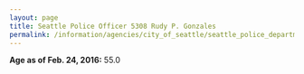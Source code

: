 ```yaml
---
layout: page
title: Seattle Police Officer 5308 Rudy P. Gonzales
permalink: /information/agencies/city_of_seattle/seattle_police_department/copbook/5308/
---
```


**Age as of Feb. 24, 2016:** 55.0
